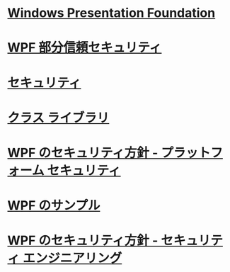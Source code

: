 # [Windows Presentation Foundation](index.md)
# [WPF 部分信頼セキュリティ](wpf-partial-trust-security.md)
# [セキュリティ](security-wpf.md)
# [クラス ライブラリ](class-library-wpf.md)
# [WPF のセキュリティ方針 - プラットフォーム セキュリティ](wpf-security-strategy-platform-security.md)
# [WPF のサンプル](wpf-samples.md)
# [WPF のセキュリティ方針 - セキュリティ エンジニアリング](wpf-security-strategy-security-engineering.md)
